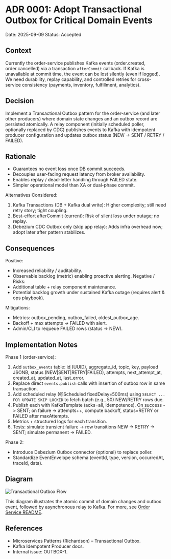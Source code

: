 # ADR 0001: Adopt Transactional Outbox for Critical Domain Events

Date: 2025-09-09
Status: Accepted

## Context
Currently the order-service publishes Kafka events (order.created, order.cancelled) via a transaction `afterCommit` callback. If Kafka is unavailable at commit time, the event can be lost silently (even if logged). We need durability, replay capability, and controlled retries for cross-service consistency (payments, inventory, fulfillment, analytics).

## Decision
Implement a Transactional Outbox pattern for the order-service (and later other producers) where domain state changes and an outbox record are persisted atomically. A relay component (initially scheduled poller, optionally replaced by CDC) publishes events to Kafka with idempotent producer configuration and updates outbox status (NEW -> SENT / RETRY / FAILED).

## Rationale
- Guarantees no event loss once DB commit succeeds.
- Decouples user-facing request latency from broker availability.
- Enables replay / dead-letter handling through FAILED state.
- Simpler operational model than XA or dual-phase commit.

Alternatives Considered:
1. Kafka Transactions (DB + Kafka dual write): Higher complexity; still need retry story; tight coupling.
2. Best-effort afterCommit (current): Risk of silent loss under outage; no replay.
3. Debezium CDC Outbox only (skip app relay): Adds infra overhead now; adopt later after pattern stabilizes.

## Consequences
Positive:
- Increased reliability / auditability.
- Observable backlog (metric) enabling proactive alerting.
Negative / Risks:
- Additional table + relay component maintenance.
- Potential backlog growth under sustained Kafka outage (requires alert & ops playbook).

Mitigations:
- Metrics: outbox_pending, outbox_failed, oldest_outbox_age.
- Backoff + max attempts -> FAILED with alert.
- Admin/CLI to requeue FAILED rows (status -> NEW).

## Implementation Notes
Phase 1 (order-service):
1. Add `outbox_events` table: id (UUID), aggregate_id, topic, key, payload JSONB, status (NEW|SENT|RETRY|FAILED), attempts, next_attempt_at, created_at, updated_at, last_error.
2. Replace direct `events.publish` calls with insertion of outbox row in same transaction.
3. Add scheduled relay (@Scheduled fixedDelay=500ms) using `SELECT ... FOR UPDATE SKIP LOCKED` to fetch batch (e.g., 50) NEW/RETRY rows due.
4. Publish each with KafkaTemplate (acks=all, idempotence). On success -> SENT; on failure -> attempts++, compute backoff, status=RETRY or FAILED after maxAttempts.
5. Metrics + structured logs for each transition.
6. Tests: simulate transient failure -> row transitions NEW -> RETRY -> SENT; simulate permanent -> FAILED.

Phase 2:
- Introduce Debezium Outbox connector (optional) to replace poller.
- Standardize EventEnvelope schema (eventId, type, version, occurredAt, traceId, data).

## Diagram

![Transactional Outbox Flow](../diagrams/outbox-flow.puml)

This diagram illustrates the atomic commit of domain changes and outbox event, followed by asynchronous relay to Kafka. For more, see [Order Service README](../../order-service/README.md).

## References
- Microservices Patterns (Richardson) – Transactional Outbox.
- Kafka Idempotent Producer docs.
- Internal issue: OUTBOX-1.
